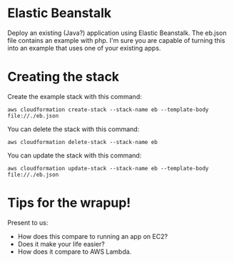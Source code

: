 
# Elastic Beanstalk

Deploy an existing (Java?) application using Elastic Beanstalk. The eb.json file contains an example with php. I'm sure you are capable of turning this into an example that uses one of your existing apps. 

# Creating the stack

Create the example stack with this command:

```
aws cloudformation create-stack --stack-name eb --template-body file://./eb.json
```

You can delete the stack with this command:

```
aws cloudformation delete-stack --stack-name eb
```

You can update the stack with this command:

```
aws cloudformation update-stack --stack-name eb --template-body file://./eb.json
```

# Tips for the wrapup!

Present to us:

* How does this compare to running an app on EC2? 
* Does it make your life easier?
* How does it compare to AWS Lambda.
